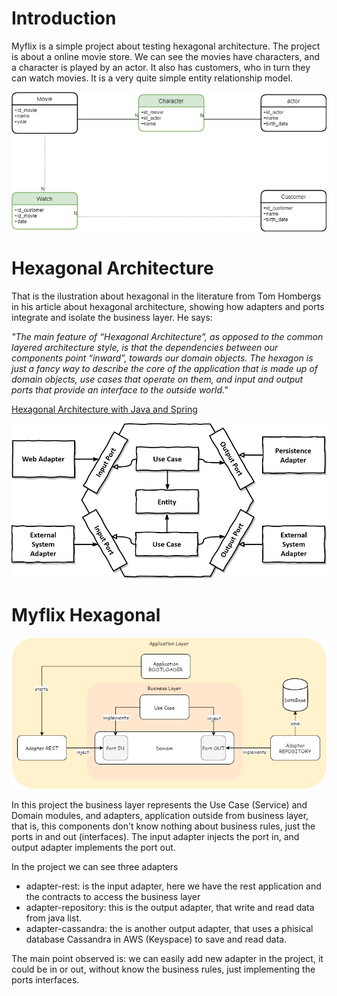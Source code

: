# **Introduction**

Myflix is a simple project about testing hexagonal architecture.
The project is about a online movie store. We can see the movies have characters, and a character is played by an actor. It also has customers, who in turn they can watch movies.
It is a very quite simple entity relationship model.

![alt text](https://github.com/markoshlima/myflix-hexagonal/blob/main/doc/Entity%20Relatioship%20Model/Entity%20Relatioship%20Model.png?raw=true)

# **Hexagonal Architecture**

That is the ilustration about hexagonal in the literature from Tom Hombergs in his article about hexagonal architecture, showing how adapters and ports integrate and isolate the business layer. He says:

*"The main feature of “Hexagonal Architecture”, as opposed to the common layered architecture style, is that the dependencies between our components point “inward”, towards our domain objects.
The hexagon is just a fancy way to describe the core of the application that is made up of domain objects, use cases that operate on them, and input and output ports that provide an interface to the outside world."*

[Hexagonal Architecture with Java and Spring](https://reflectoring.io/spring-hexagonal/)

![alt text](https://github.com/markoshlima/myflix-hexagonal/blob/main/doc/Product%20Hexagonal%20Architecture/hexagonal-architecture.png?raw=true)

# **Myflix Hexagonal**

![](https://github.com/markoshlima/myflix-hexagonal/blob/main/doc/Product%20Hexagonal%20Architecture/Product%20Hexagonal%20Architecture.png?raw=true)

In this project the business layer represents the Use Case (Service) and Domain modules, and adapters, application outside from business layer, that is, this components don't know nothing about business rules, just the ports in and out (interfaces).
The input adapter injects the port in, and output adapter implements the port out.

In the project we can see three adapters
- adapter-rest: is the input adapter, here we have the rest application and the contracts to access the business layer
- adapter-repository: this is the output adapter, that write and read data from java list.
- adapter-cassandra: the is another output adapter, that uses a phisical database Cassandra in AWS (Keyspace) to save and read data.

The main point observed is: we can easily add new adapter in the project, it could be in or out, without know the business rules, just implementing the ports interfaces.
